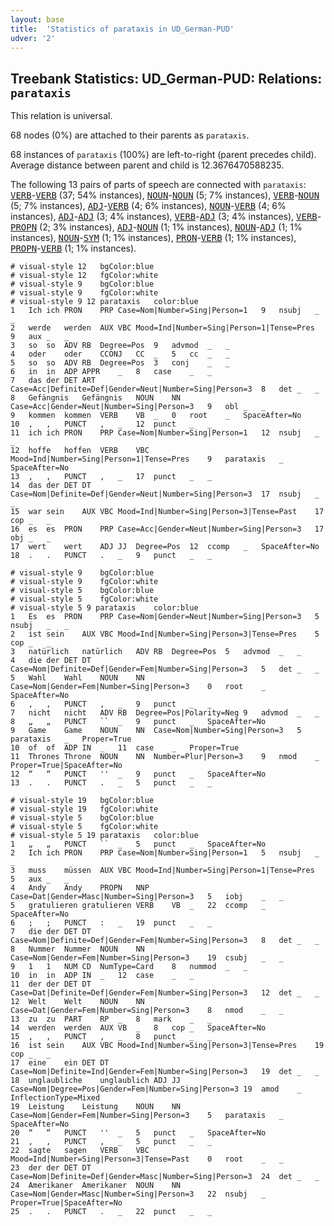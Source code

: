 ```yaml
---
layout: base
title:  'Statistics of parataxis in UD_German-PUD'
udver: '2'
---
```


## Treebank Statistics: UD_German-PUD: Relations: `parataxis`

This relation is universal.

68 nodes (0%) are attached to their parents as `parataxis`.

68 instances of `parataxis` (100%) are left-to-right (parent precedes child).
Average distance between parent and child is 12.3676470588235.

The following 13 pairs of parts of speech are connected with `parataxis`: <tt><a href="de_pud-pos-VERB.html">VERB</a></tt>-<tt><a href="de_pud-pos-VERB.html">VERB</a></tt> (37; 54% instances), <tt><a href="de_pud-pos-NOUN.html">NOUN</a></tt>-<tt><a href="de_pud-pos-NOUN.html">NOUN</a></tt> (5; 7% instances), <tt><a href="de_pud-pos-VERB.html">VERB</a></tt>-<tt><a href="de_pud-pos-NOUN.html">NOUN</a></tt> (5; 7% instances), <tt><a href="de_pud-pos-ADJ.html">ADJ</a></tt>-<tt><a href="de_pud-pos-VERB.html">VERB</a></tt> (4; 6% instances), <tt><a href="de_pud-pos-NOUN.html">NOUN</a></tt>-<tt><a href="de_pud-pos-VERB.html">VERB</a></tt> (4; 6% instances), <tt><a href="de_pud-pos-ADJ.html">ADJ</a></tt>-<tt><a href="de_pud-pos-ADJ.html">ADJ</a></tt> (3; 4% instances), <tt><a href="de_pud-pos-VERB.html">VERB</a></tt>-<tt><a href="de_pud-pos-ADJ.html">ADJ</a></tt> (3; 4% instances), <tt><a href="de_pud-pos-VERB.html">VERB</a></tt>-<tt><a href="de_pud-pos-PROPN.html">PROPN</a></tt> (2; 3% instances), <tt><a href="de_pud-pos-ADJ.html">ADJ</a></tt>-<tt><a href="de_pud-pos-NOUN.html">NOUN</a></tt> (1; 1% instances), <tt><a href="de_pud-pos-NOUN.html">NOUN</a></tt>-<tt><a href="de_pud-pos-ADJ.html">ADJ</a></tt> (1; 1% instances), <tt><a href="de_pud-pos-NOUN.html">NOUN</a></tt>-<tt><a href="de_pud-pos-SYM.html">SYM</a></tt> (1; 1% instances), <tt><a href="de_pud-pos-PRON.html">PRON</a></tt>-<tt><a href="de_pud-pos-VERB.html">VERB</a></tt> (1; 1% instances), <tt><a href="de_pud-pos-PROPN.html">PROPN</a></tt>-<tt><a href="de_pud-pos-VERB.html">VERB</a></tt> (1; 1% instances).


~~~ conllu
# visual-style 12	bgColor:blue
# visual-style 12	fgColor:white
# visual-style 9	bgColor:blue
# visual-style 9	fgColor:white
# visual-style 9 12 parataxis	color:blue
1	Ich	ich	PRON	PRP	Case=Nom|Number=Sing|Person=1	9	nsubj	_	_
2	werde	werden	AUX	VBC	Mood=Ind|Number=Sing|Person=1|Tense=Pres	9	aux	_	_
3	so	so	ADV	RB	Degree=Pos	9	advmod	_	_
4	oder	oder	CCONJ	CC	_	5	cc	_	_
5	so	so	ADV	RB	Degree=Pos	3	conj	_	_
6	in	in	ADP	APPR	_	8	case	_	_
7	das	der	DET	ART	Case=Acc|Definite=Def|Gender=Neut|Number=Sing|Person=3	8	det	_	_
8	Gefängnis	Gefängnis	NOUN	NN	Case=Acc|Gender=Neut|Number=Sing|Person=3	9	obl	_	_
9	kommen	kommen	VERB	VB	_	0	root	_	SpaceAfter=No
10	,	,	PUNCT	,	_	12	punct	_	_
11	ich	ich	PRON	PRP	Case=Nom|Number=Sing|Person=1	12	nsubj	_	_
12	hoffe	hoffen	VERB	VBC	Mood=Ind|Number=Sing|Person=1|Tense=Pres	9	parataxis	_	SpaceAfter=No
13	,	,	PUNCT	,	_	17	punct	_	_
14	das	der	DET	DT	Case=Nom|Definite=Def|Gender=Neut|Number=Sing|Person=3	17	nsubj	_	_
15	war	sein	AUX	VBC	Mood=Ind|Number=Sing|Person=3|Tense=Past	17	cop	_	_
16	es	es	PRON	PRP	Case=Acc|Gender=Neut|Number=Sing|Person=3	17	obj	_	_
17	wert	wert	ADJ	JJ	Degree=Pos	12	ccomp	_	SpaceAfter=No
18	.	.	PUNCT	.	_	9	punct	_	_

~~~


~~~ conllu
# visual-style 9	bgColor:blue
# visual-style 9	fgColor:white
# visual-style 5	bgColor:blue
# visual-style 5	fgColor:white
# visual-style 5 9 parataxis	color:blue
1	Es	es	PRON	PRP	Case=Nom|Gender=Neut|Number=Sing|Person=3	5	nsubj	_	_
2	ist	sein	AUX	VBC	Mood=Ind|Number=Sing|Person=3|Tense=Pres	5	cop	_	_
3	natürlich	natürlich	ADV	RB	Degree=Pos	5	advmod	_	_
4	die	der	DET	DT	Case=Nom|Definite=Def|Gender=Fem|Number=Sing|Person=3	5	det	_	_
5	Wahl	Wahl	NOUN	NN	Case=Nom|Gender=Fem|Number=Sing|Person=3	0	root	_	SpaceAfter=No
6	,	,	PUNCT	,	_	9	punct	_	_
7	nicht	nicht	ADV	RB	Degree=Pos|Polarity=Neg	9	advmod	_	_
8	„	„	PUNCT	``	_	9	punct	_	SpaceAfter=No
9	Game	Game	NOUN	NN	Case=Nom|Number=Sing|Person=3	5	parataxis	_	Proper=True
10	of	of	ADP	IN	_	11	case	_	Proper=True
11	Thrones	Throne	NOUN	NN	Number=Plur|Person=3	9	nmod	_	Proper=True|SpaceAfter=No
12	“	“	PUNCT	''	_	9	punct	_	SpaceAfter=No
13	.	.	PUNCT	.	_	5	punct	_	_

~~~


~~~ conllu
# visual-style 19	bgColor:blue
# visual-style 19	fgColor:white
# visual-style 5	bgColor:blue
# visual-style 5	fgColor:white
# visual-style 5 19 parataxis	color:blue
1	„	„	PUNCT	``	_	5	punct	_	SpaceAfter=No
2	Ich	ich	PRON	PRP	Case=Nom|Number=Sing|Person=1	5	nsubj	_	_
3	muss	müssen	AUX	VBC	Mood=Ind|Number=Sing|Person=1|Tense=Pres	5	aux	_	_
4	Andy	Andy	PROPN	NNP	Case=Dat|Gender=Masc|Number=Sing|Person=3	5	iobj	_	_
5	gratulieren	gratulieren	VERB	VB	_	22	ccomp	_	SpaceAfter=No
6	;	;	PUNCT	:	_	19	punct	_	_
7	die	der	DET	DT	Case=Nom|Definite=Def|Gender=Fem|Number=Sing|Person=3	8	det	_	_
8	Nummer	Nummer	NOUN	NN	Case=Nom|Gender=Fem|Number=Sing|Person=3	19	csubj	_	_
9	1	1	NUM	CD	NumType=Card	8	nummod	_	_
10	in	in	ADP	IN	_	12	case	_	_
11	der	der	DET	DT	Case=Dat|Definite=Def|Gender=Fem|Number=Sing|Person=3	12	det	_	_
12	Welt	Welt	NOUN	NN	Case=Dat|Gender=Fem|Number=Sing|Person=3	8	nmod	_	_
13	zu	zu	PART	RP	_	8	mark	_	_
14	werden	werden	AUX	VB	_	8	cop	_	SpaceAfter=No
15	,	,	PUNCT	,	_	8	punct	_	_
16	ist	sein	AUX	VBC	Mood=Ind|Number=Sing|Person=3|Tense=Pres	19	cop	_	_
17	eine	ein	DET	DT	Case=Nom|Definite=Ind|Gender=Fem|Number=Sing|Person=3	19	det	_	_
18	unglaubliche	unglaublich	ADJ	JJ	Case=Nom|Degree=Pos|Gender=Fem|Number=Sing|Person=3	19	amod	_	InflectionType=Mixed
19	Leistung	Leistung	NOUN	NN	Case=Nom|Gender=Fem|Number=Sing|Person=3	5	parataxis	_	SpaceAfter=No
20	“	“	PUNCT	''	_	5	punct	_	SpaceAfter=No
21	,	,	PUNCT	,	_	5	punct	_	_
22	sagte	sagen	VERB	VBC	Mood=Ind|Number=Sing|Person=3|Tense=Past	0	root	_	_
23	der	der	DET	DT	Case=Nom|Definite=Def|Gender=Masc|Number=Sing|Person=3	24	det	_	_
24	Amerikaner	Amerikaner	NOUN	NN	Case=Nom|Gender=Masc|Number=Sing|Person=3	22	nsubj	_	Proper=True|SpaceAfter=No
25	.	.	PUNCT	.	_	22	punct	_	_

~~~


